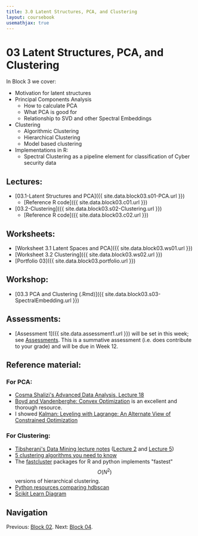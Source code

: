 ```yaml
---
title: 3.0 Latent Structures, PCA, and Clustering
layout: coursebook
usemathjax: true
---
```

# 03 Latent Structures, PCA, and Clustering

In Block 3 we cover:

* Motivation for latent structures
* Principal Components Analysis
  - How to calculate PCA
  - What PCA is good for
  - Relationship to SVD and other Spectral Embeddings
* Clustering
  - Algorithmic Clustering
  - Hierarchical Clustering
  - Model based clustering
* Implementations in R:
  - Spectral Clustering as a pipeline element for classification of Cyber security data

## Lectures:

* [03.1-Latent Structures and PCA]({{ site.data.block03.s01-PCA.url }})
  * [Reference R code]({{ site.data.block03.c01.url }})
* [03.2-Clustering]({{ site.data.block03.s02-Clustering.url }})
  * [Reference R code]({{ site.data.block03.c02.url }})

## Worksheets:

* [Worksheet 3.1 Latent Spaces and PCA]({{ site.data.block03.ws01.url }}) 
* [Worksheet 3.2 Clustering]({{ site.data.block03.ws02.url }})
* [Portfolio 03]({{ site.data.block03.portfolio.url }})

## Workshop:

* [03.3 PCA and Clustering (.Rmd)]({{ site.data.block03.s03-SpectralEmbedding.url }})

## Assessments:

* [Assessment 1]({{ site.data.assessment1.url }}) will be set in this week; see [Assessments](../assessments.md). This is a summative assessment (i.e. does contribute to your grade) and will be due in Week 12.

## Reference material:

### For PCA:

* [Cosma Shalizi's Advanced Data Analysis, Lecture 18](https://www.stat.cmu.edu/~cshalizi/uADA/12/lectures/ch18.pdf)
* [Boyd and Vandenberghe: Convex Optimization](https://web.stanford.edu/~boyd/cvxbook/bv_cvxbook.pdf) is an excellent and thorough resource.
* I showed [Kalman: Leveling with Lagrange: An Alternate View of Constrained Optimization](https://www.tandfonline.com/doi/abs/10.1080/0025570X.2009.11953617)

### For Clustering:

* [Tibsherani's Data Mining lecture notes]( http://www.stat.cmu.edu/~ryantibs/datamining) ([Lecture 2](http://www.stat.cmu.edu/~ryantibs/datamining/lectures/05-clus2.pdf)
and
[Lecture 5](http://www.stat.cmu.edu/~ryantibs/datamining/lectures/06-clus3.pdf))
* [5 clustering algorithms you need to know](https://towardsdatascience.com/the-5-clustering-algorithms-data-scientists-need-to-know-a36d136ef68)
* The [fastcluster](http://danifold.net/fastcluster.html?section=1) packages for R and python implements "fastest" $$O(N^2)$$ versions of hierarchical clustering.
* [Python resources comparing hdbscan](https://hdbscan.readthedocs.io/en/latest/comparing_clustering_algorithms.html)
* [Scikit Learn Diagram](https://scikit-learn.org/stable/modules/clustering.html)

## Navigation

Previous: [Block 02](02.md).
Next: [Block 04](04.md).

